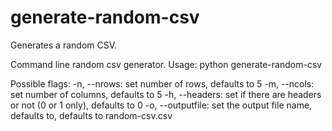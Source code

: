 # generate-random-csv
Generates a random CSV.

Command line random csv generator.
Usage: python generate-random-csv

Possible flags:
  -n, --nrows: set number of rows, defaults to 5
  -m, --ncols: set number of columns, defaults to 5
  -h, --headers: set if there are headers or not (0 or 1 only), defaults to 0
  -o, --outputfile: set the output file name, defaults to, defaults to random-csv.csv
  
